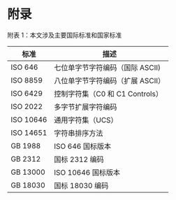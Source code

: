 # 附录

附表 1：本文涉及主要国际标准和国家标准

| 标准      | 描述                             |
| --------- | -------------------------------- |
| ISO 646   | 七位单字节字符编码（国际 ASCII)  |
| ISO 8859  | 八位单字节字符编码（扩展 ASCII） |
| ISO 6429  | 控制字符集（C0 和 C1 Controls）  |
| ISO 2022  | 多字节扩展字符编码               |
| ISO 10646 | 通用字符集（UCS）                |
| ISO 14651 | 字符串排序方法                   |
| GB 1988   | ISO 646 国标版本                 |
| GB 2312   | 国标 2312 编码                   |
| GB 13000  | ISO 10646 国标版本               |
| GB 18030  | 国标 18030 编码                  |

